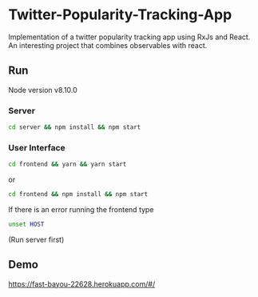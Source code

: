 # Twitter-Popularity-Tracking-App
Implementation of a twitter popularity tracking app using RxJs and React.
An interesting project that combines observables with react.
## Run
Node version v8.10.0

### Server
```bash
cd server && npm install && npm start
```
### User Interface
```bash
cd frontend && yarn && yarn start
```
or
```bash
cd frontend && npm install && npm start
```
If there is an error running the frontend type
```bash
unset HOST
```
(Run server first)
## Demo
https://fast-bayou-22628.herokuapp.com/#/

